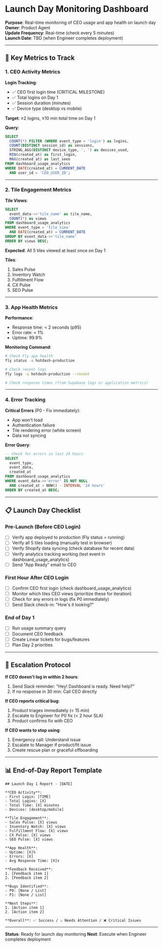# Launch Day Monitoring Dashboard

**Purpose**: Real-time monitoring of CEO usage and app health on launch day  
**Owner**: Product Agent  
**Update Frequency**: Real-time (check every 5 minutes)  
**Launch Date**: TBD (when Engineer completes deployment)

---

## 🎯 Key Metrics to Track

### 1. CEO Activity Metrics

**Login Tracking**:
- ✅ CEO first login time (CRITICAL MILESTONE)
- ✅ Total logins on Day 1
- ✅ Session duration (minutes)
- ✅ Device type (desktop vs mobile)

**Target**: ≥2 logins, ≥10 min total time on Day 1

**Query**:
```sql
SELECT 
  COUNT(*) FILTER (WHERE event_type = 'login') as logins,
  COUNT(DISTINCT session_id) as sessions,
  STRING_AGG(DISTINCT device_type, ', ') as devices_used,
  MIN(created_at) as first_login,
  MAX(created_at) as last_seen
FROM dashboard_usage_analytics
WHERE DATE(created_at) = CURRENT_DATE
  AND user_id = 'CEO_USER_ID';
```

---

### 2. Tile Engagement Metrics

**Tile Views**:
```sql
SELECT 
  event_data->>'tile_name' as tile_name,
  COUNT(*) as views
FROM dashboard_usage_analytics
WHERE event_type = 'tile_view'
  AND DATE(created_at) = CURRENT_DATE
GROUP BY event_data->>'tile_name'
ORDER BY views DESC;
```

**Expected**: All 5 tiles viewed at least once on Day 1

**Tiles**:
1. Sales Pulse
2. Inventory Watch
3. Fulfillment Flow
4. CX Pulse
5. SEO Pulse

---

### 3. App Health Metrics

**Performance**:
- Response time: < 2 seconds (p95)
- Error rate: < 1%
- Uptime: 99.9%

**Monitoring Command**:
```bash
# Check Fly app health
fly status -a hotdash-production

# Check recent logs
fly logs -a hotdash-production --recent

# Check response times (from Supabase logs or application metrics)
```

---

### 4. Error Tracking

**Critical Errors** (P0 - Fix immediately):
- App won't load
- Authentication failure
- Tile rendering error (white screen)
- Data not syncing

**Error Query**:
```sql
-- Check for errors in last 24 hours
SELECT 
  event_type,
  event_data,
  created_at
FROM dashboard_usage_analytics
WHERE event_data->>'error' IS NOT NULL
  AND created_at > NOW() - INTERVAL '24 hours'
ORDER BY created_at DESC;
```

---

## 📋 Launch Day Checklist

### Pre-Launch (Before CEO Login)
- [ ] Verify app deployed to production (Fly status = running)
- [ ] Verify all 5 tiles loading (manually test in browser)
- [ ] Verify Shopify data syncing (check database for recent data)
- [ ] Verify analytics tracking working (test event in dashboard_usage_analytics)
- [ ] Send "App Ready" email to CEO

### First Hour After CEO Login
- [ ] Confirm CEO first login (check dashboard_usage_analytics)
- [ ] Monitor which tiles CEO views (prioritize these for iteration)
- [ ] Check for any errors in logs (fix P0 immediately)
- [ ] Send Slack check-in: "How's it looking?"

### End of Day 1
- [ ] Run usage summary query
- [ ] Document CEO feedback
- [ ] Create Linear tickets for bugs/features
- [ ] Plan Day 2 priorities

---

## 🚨 Escalation Protocol

**If CEO doesn't log in within 2 hours**:
1. Send Slack reminder: "Hey! Dashboard is ready. Need help?"
2. If no response in 30 min: Call CEO directly

**If CEO reports critical bug**:
1. Product triages immediately (< 15 min)
2. Escalate to Engineer for P0 fix (< 2 hour SLA)
3. Product confirms fix with CEO

**If CEO wants to stop using**:
1. Emergency call: Understand issue
2. Escalate to Manager if product/fit issue
3. Create rescue plan or graceful offboarding

---

## 📊 End-of-Day Report Template

```
## Launch Day 1 Report - [DATE]

**CEO Activity**:
- First Login: [TIME]
- Total Logins: [X]
- Total Time: [X] minutes
- Devices: [desktop/mobile]

**Tile Engagement**:
- Sales Pulse: [X] views
- Inventory Watch: [X] views
- Fulfillment Flow: [X] views
- CX Pulse: [X] views
- SEO Pulse: [X] views

**App Health**:
- Uptime: [X]%
- Errors: [X]
- Avg Response Time: [X]s

**Feedback Received**:
1. [Feedback item 1]
2. [Feedback item 2]

**Bugs Identified**:
- P0: [None / List]
- P1: [None / List]

**Next Steps**:
1. [Action item 1]
2. [Action item 2]

**Overall**: ✅ Success / ⚠️ Needs Attention / ❌ Critical Issues
```

---

**Status**: Ready for launch day monitoring
**Next**: Execute when Engineer completes deployment

